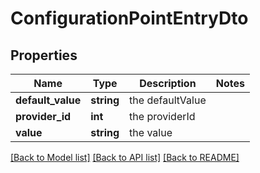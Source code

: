 # ConfigurationPointEntryDto

## Properties
Name | Type | Description | Notes
------------ | ------------- | ------------- | -------------
**default_value** | **string** | the defaultValue | 
**provider_id** | **int** | the providerId | 
**value** | **string** | the value | 

[[Back to Model list]](../README.md#documentation-for-models) [[Back to API list]](../README.md#documentation-for-api-endpoints) [[Back to README]](../README.md)



